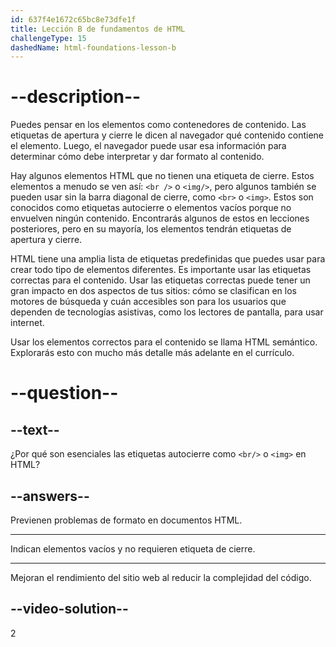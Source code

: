 ```yaml
---
id: 637f4e1672c65bc8e73dfe1f
title: Lección B de fundamentos de HTML
challengeType: 15
dashedName: html-foundations-lesson-b
---
```


# --description--

Puedes pensar en los elementos como contenedores de contenido. Las etiquetas de apertura y cierre le dicen al navegador qué contenido contiene el elemento. Luego, el navegador puede usar esa información para determinar cómo debe interpretar y dar formato al contenido.

Hay algunos elementos HTML que no tienen una etiqueta de cierre. Estos elementos a menudo se ven así: `<br />` o `<img/>`, pero algunos también se pueden usar sin la barra diagonal de cierre, como `<br>` o `<img>`. Estos son conocidos como etiquetas autocierre o elementos vacíos porque no envuelven ningún contenido. Encontrarás algunos de estos en lecciones posteriores, pero en su mayoría, los elementos tendrán etiquetas de apertura y cierre.

HTML tiene una amplia lista de etiquetas predefinidas que puedes usar para crear todo tipo de elementos diferentes. Es importante usar las etiquetas correctas para el contenido. Usar las etiquetas correctas puede tener un gran impacto en dos aspectos de tus sitios: cómo se clasifican en los motores de búsqueda y cuán accesibles son para los usuarios que dependen de tecnologías asistivas, como los lectores de pantalla, para usar internet.

Usar los elementos correctos para el contenido se llama HTML semántico. Explorarás esto con mucho más detalle más adelante en el currículo.

# --question--

## --text--

¿Por qué son esenciales las etiquetas autocierre como `<br/>` o `<img>` en HTML?

## --answers--

Previenen problemas de formato en documentos HTML.

---

Indican elementos vacíos y no requieren etiqueta de cierre.

---

Mejoran el rendimiento del sitio web al reducir la complejidad del código.


## --video-solution--

2
